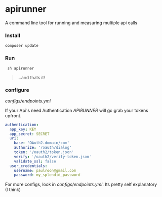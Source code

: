apirunner
=========

A command line tool for running and measuring multiple api calls

### Install
```composer update```

### Run
``` sh apirunner```

>...and thats it!


### configure
  
  _configs/endpoints.yml_
 
  If your Api's need Authentication _APIRUNNER_ will go grab your tokens upfront.
```YAML
authentication:
  app_key: KEY
  app_secret: SECRET
  uri:
    base: 'OAuth2.domain/com'
    authorize: '/oauth/dialog'
    token: '/oauth2/token.json'
    verify: '/oauth2/verify-token.json'
    validate_ssl: false
  user_credentials:
    username: paulroon@gmail.com
    password: my_splendid_password
```

For more configs, look in _configs/endpoints.yml_. Its pretty self explanatory (I think) 
